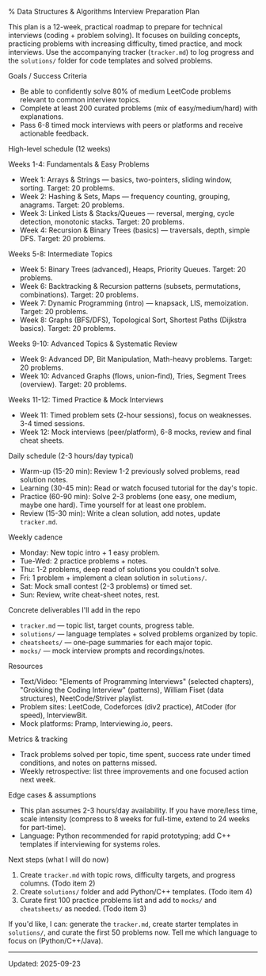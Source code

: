 % Data Structures & Algorithms Interview Preparation Plan

This plan is a 12-week, practical roadmap to prepare for technical interviews (coding + problem solving). It focuses on building concepts, practicing problems with increasing difficulty, timed practice, and mock interviews. Use the accompanying tracker (`tracker.md`) to log progress and the `solutions/` folder for code templates and solved problems.

Goals / Success Criteria
- Be able to confidently solve 80% of medium LeetCode problems relevant to common interview topics.
- Complete at least 200 curated problems (mix of easy/medium/hard) with explanations.
- Pass 6-8 timed mock interviews with peers or platforms and receive actionable feedback.

High-level schedule (12 weeks)

Weeks 1-4: Fundamentals & Easy Problems
- Week 1: Arrays & Strings — basics, two-pointers, sliding window, sorting. Target: 20 problems.
- Week 2: Hashing & Sets, Maps — frequency counting, grouping, anagrams. Target: 20 problems.
- Week 3: Linked Lists & Stacks/Queues — reversal, merging, cycle detection, monotonic stacks. Target: 20 problems.
- Week 4: Recursion & Binary Trees (basics) — traversals, depth, simple DFS. Target: 20 problems.

Weeks 5-8: Intermediate Topics
- Week 5: Binary Trees (advanced), Heaps, Priority Queues. Target: 20 problems.
- Week 6: Backtracking & Recursion patterns (subsets, permutations, combinations). Target: 20 problems.
- Week 7: Dynamic Programming (intro) — knapsack, LIS, memoization. Target: 20 problems.
- Week 8: Graphs (BFS/DFS), Topological Sort, Shortest Paths (Dijkstra basics). Target: 20 problems.

Weeks 9-10: Advanced Topics & Systematic Review
- Week 9: Advanced DP, Bit Manipulation, Math-heavy problems. Target: 20 problems.
- Week 10: Advanced Graphs (flows, union-find), Tries, Segment Trees (overview). Target: 20 problems.

Weeks 11-12: Timed Practice & Mock Interviews
- Week 11: Timed problem sets (2-hour sessions), focus on weaknesses. 3-4 timed sessions.
- Week 12: Mock interviews (peer/platform), 6-8 mocks, review and final cheat sheets.

Daily schedule (2-3 hours/day typical)
- Warm-up (15-20 min): Review 1-2 previously solved problems, read solution notes.
- Learning (30-45 min): Read or watch focused tutorial for the day's topic.
- Practice (60-90 min): Solve 2-3 problems (one easy, one medium, maybe one hard). Time yourself for at least one problem.
- Review (15-30 min): Write a clean solution, add notes, update `tracker.md`.

Weekly cadence
- Monday: New topic intro + 1 easy problem.
- Tue-Wed: 2 practice problems + notes.
- Thu: 1-2 problems, deep read of solutions you couldn't solve.
- Fri: 1 problem + implement a clean solution in `solutions/`.
- Sat: Mock small contest (2-3 problems) or timed set.
- Sun: Review, write cheat-sheet notes, rest.

Concrete deliverables I'll add in the repo
- `tracker.md` — topic list, target counts, progress table.
- `solutions/` — language templates + solved problems organized by topic.
- `cheatsheets/` — one-page summaries for each major topic.
- `mocks/` — mock interview prompts and recordings/notes.

Resources
- Text/Video: "Elements of Programming Interviews" (selected chapters), "Grokking the Coding Interview" (patterns), William Fiset (data structures), NeetCode/Striver playlist.
- Problem sites: LeetCode, Codeforces (div2 practice), AtCoder (for speed), InterviewBit.
- Mock platforms: Pramp, Interviewing.io, peers.

Metrics & tracking
- Track problems solved per topic, time spent, success rate under timed conditions, and notes on patterns missed.
- Weekly retrospective: list three improvements and one focused action next week.

Edge cases & assumptions
- This plan assumes 2-3 hours/day availability. If you have more/less time, scale intensity (compress to 8 weeks for full-time, extend to 24 weeks for part-time).
- Language: Python recommended for rapid prototyping; add C++ templates if interviewing for systems roles.

Next steps (what I will do now)
1. Create `tracker.md` with topic rows, difficulty targets, and progress columns. (Todo item 2)
2. Create `solutions/` folder and add Python/C++ templates. (Todo item 4)
3. Curate first 100 practice problems list and add to `mocks/` and `cheatsheets/` as needed. (Todo item 3)

If you'd like, I can: generate the `tracker.md`, create starter templates in `solutions/`, and curate the first 50 problems now. Tell me which language to focus on (Python/C++/Java).

---
Updated: 2025-09-23

